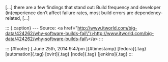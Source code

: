\[...\] there are a few findings that stand out: Build frequency and
developer (in)experience don&rsquo;t affect failure rates, most build
errors are dependency-related, \[...\]

::: {.caption}
--- Source: \<a
href=\"http://www.itworld.com/big-data/424262/why-software-builds-fail\"\>http://www.itworld.com/big-data/424262/why-software-builds-fail\</a\>
:::

::: {#footer}
[ June 25th, 2014 9:47pm ]{#timestamp} [fedora]{.tag} [automation]{.tag}
[ovirt]{.tag} [node]{.tag} [jenkins]{.tag}
:::
